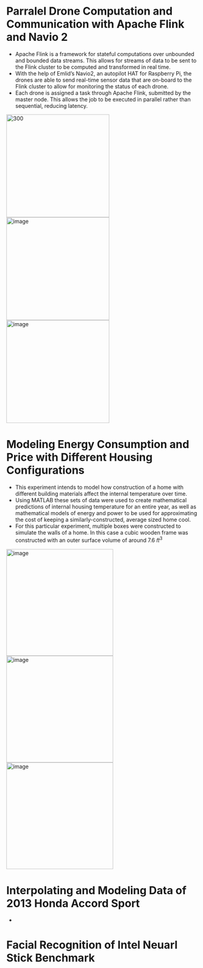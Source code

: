 # Parralel Drone Computation and Communication with Apache Flink and Navio 2
  * Apache Flink is a framework for stateful computations over unbounded and bounded data streams. This allows for streams of data to be sent to the Flink cluster to be computed and transformed in real time. 
  * With the help of Emlid’s Navio2, an autopilot HAT for Raspberry Pi, the drones are able to send real-time sensor data that are on-board to the Flink cluster to allow for monitoring the status of each drone.
  * Each drone is assigned a task through Apache Flink, submitted by the master node. This allows the job to be executed in parallel rather than sequential, reducing latency. 
 
<img width="270" alt="300" src="https://user-images.githubusercontent.com/89572705/192693666-9bcca948-cd58-495e-bf1a-ec0cb52ac52c.png"><img width="270" alt="image" src="https://user-images.githubusercontent.com/89572705/192693289-90ee1c71-c8a4-4673-8224-afafbcc0d39d.png"><img width="270" alt="image" src="https://user-images.githubusercontent.com/89572705/192694149-cdd77b5c-75be-4f38-a587-504223235c3a.png">


# Modeling Energy Consumption and Price with Different Housing Configurations
  * This experiment intends to model how construction of a home with different building materials affect the internal temperature over time.
  * Using MATLAB these sets of data were used to create mathematical predictions of internal housing temperature for an entire year, as well as mathematical models of energy and power to be used for approximating the cost of keeping a similarly-constructed, average sized home cool.
  * For this particular experiment, multiple boxes were constructed to simulate the walls of a home. In this case a cubic wooden frame was constructed with an outer surface volume of around 7.6 𝑓𝑡<sup>3<sup>
 
<img width="280" alt="image" src="https://user-images.githubusercontent.com/89572705/192069395-2206cccd-6d3a-48dd-8a8c-12162024af61.png"> <img width="280" alt="image" src="https://user-images.githubusercontent.com/89572705/192069424-73dc9f49-02c4-4ebd-82e7-f14d905238ae.png"> <img width="280" alt="image" src="https://user-images.githubusercontent.com/89572705/192068756-21469612-31d0-49a4-beb7-2f5e68fc56b8.png">

# Interpolating and Modeling Data of 2013 Honda Accord Sport
*
# Facial Recognition of Intel Neuarl Stick Benchmark


